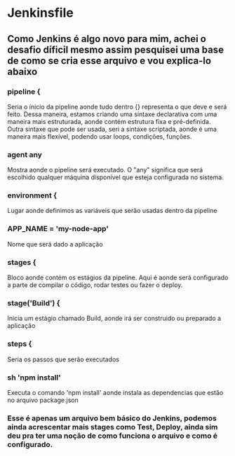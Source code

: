 # Jenkinsfile

## Como Jenkins é algo novo para mim, achei o desafio díficil mesmo assim pesquisei uma base de como se cria esse arquivo e vou explica-lo abaixo

### pipeline {
Seria o ínicio da pipeline aonde tudo dentro {} representa o que deve e será feito. Dessa maneira, estamos criando uma sintaxe declarativa com uma maneira mais estruturada, aonde contém estrutura fixa e pré-definida. Outra sintaxe que pode ser usada, seri a sintaxe scriptada, aonde é uma maneira mais flexível, podendo usar loops, condições, funções.

### agent any
Mostra aonde o pipeline será executado. O "any" significa que será escolhido qualquer máquina disponível que esteja configurada no sistema.

### environment {
Lugar aonde definimos as variáveis que serão usadas dentro da pipeline

### APP_NAME = 'my-node-app'
Nome que será dado a aplicação

### stages {
Bloco aonde contém os estágios da pipeline. Aqui é aonde será configurado a parte de compilar o código, rodar testes ou fazer o deploy.

### stage('Build') {
Inicia um estágio chamado Build, aonde irá ser construido ou preparado a aplicação

### steps {
Seria os passos que serão executados

### sh 'npm install'
Executa o comando 'npm install' aonde instala as dependencias que estão no arquivo package.json

### Esse é apenas um arquivo bem básico do Jenkins, podemos ainda acrescentar mais stages como Test, Deploy, ainda sim deu pra ter uma noção de como funciona o arquivo e como é configurado.